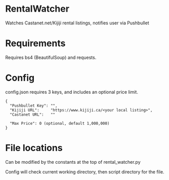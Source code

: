 # RentalWatcher
 Watches Castanet.net/Kijiji rental listings, notifies user via Pushbullet

# Requirements

Requires bs4 (BeautifulSoup) and requests.

# Config

config.json requires 3 keys, and includes an optional price limit.
```
{
  "Pushbullet Key": "",
  "Kijiji URL":     "https://www.kijiji.ca/<your local listing>",
  "Castanet URL":   ""

  "Max Price": 0 (optional, default 1,000,000)
}
```

# File locations

Can be modified by the constants at the top of rental_watcher.py

Config will check current working directory, then script directory for the file.
